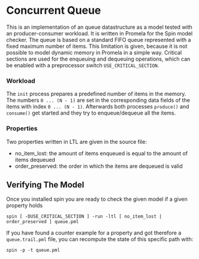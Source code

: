# Concurrent Queue

This is an implementation of an queue datastructure as a model tested with an producer-consumer workload. It is written in Promela for the Spin model checker. The queue is based on a standard FIFO queue represented with a fixed maximum number of items. This limitation is given, because it is not possible to model dynamic memory in Promela in a simple way. Critical sections are used for the enqueuing and dequeuing operations, which can be enabled with a preprocessor switch `USE_CRITICAL_SECTION`.

### Workload
The `init` process prepares a predefined number of items in the memory. The numbers `0 ... (N - 1)` are set in the corresponding data fields of the items with index `0 ... (N - 1)`. Afterwards both processes `produce()` and `consume()` get started and they try to enqueue/dequeue all the items. 

### Properties
Two properties written in LTL are given in the source file:
- no_item_lost: the amount of items enqueued is equal to the amount of items dequeued
- order_preserved: the order in which the items are dequeued is valid 

## Verifying The Model

Once you installed spin you are ready to check the given model if a given property holds
```
spin [ -DUSE_CRITICAL_SECTION ] -run -ltl [ no_item_lost | order_preserved ] queue.pml
```

If you have found a counter example for a property and got therefore a `queue.trail.pml` file, you can recompute the state of this specific path with:
```
spin -p -t queue.pml
```
